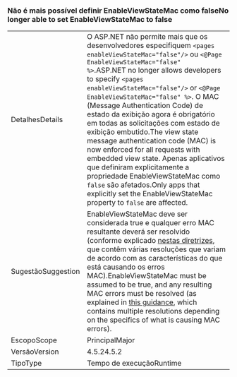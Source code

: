 ### <a name="no-longer-able-to-set-enableviewstatemac-to-false"></a><span data-ttu-id="cc997-101">Não é mais possível definir EnableViewStateMac como false</span><span class="sxs-lookup"><span data-stu-id="cc997-101">No longer able to set EnableViewStateMac to false</span></span>

|   |   |
|---|---|
|<span data-ttu-id="cc997-102">Detalhes</span><span class="sxs-lookup"><span data-stu-id="cc997-102">Details</span></span>|<span data-ttu-id="cc997-103">O ASP.NET não permite mais que os desenvolvedores especifiquem <code>&lt;pages enableViewStateMac=&quot;false&quot;/&gt;</code> ou <code>&lt;@Page EnableViewStateMac=&quot;false&quot; %&gt;</code>.</span><span class="sxs-lookup"><span data-stu-id="cc997-103">ASP.NET no longer allows developers to specify <code>&lt;pages enableViewStateMac=&quot;false&quot;/&gt;</code> or <code>&lt;@Page EnableViewStateMac=&quot;false&quot; %&gt;</code>.</span></span> <span data-ttu-id="cc997-104">O MAC (Message Authentication Code) de estado da exibição agora é obrigatório em todas as solicitações com estado de exibição embutido.</span><span class="sxs-lookup"><span data-stu-id="cc997-104">The view state message authentication code (MAC) is now enforced for all requests with embedded view state.</span></span> <span data-ttu-id="cc997-105">Apenas aplicativos que definiram explicitamente a propriedade EnableViewStateMac como <code>false</code> são afetados.</span><span class="sxs-lookup"><span data-stu-id="cc997-105">Only apps that explicitly set the EnableViewStateMac property to <code>false</code> are affected.</span></span>|
|<span data-ttu-id="cc997-106">Sugestão</span><span class="sxs-lookup"><span data-stu-id="cc997-106">Suggestion</span></span>|<span data-ttu-id="cc997-107">EnableViewStateMac deve ser considerada true e qualquer erro MAC resultante deverá ser resolvido (conforme explicado [nestas diretrizes](https://support.microsoft.com/kb/2915218), que contêm várias resoluções que variam de acordo com as características do que está causando os erros MAC).</span><span class="sxs-lookup"><span data-stu-id="cc997-107">EnableViewStateMac must be assumed to be true, and any resulting MAC errors must be resolved (as explained in [this guidance](https://support.microsoft.com/kb/2915218), which contains multiple resolutions depending on the specifics of what is causing MAC errors).</span></span>|
|<span data-ttu-id="cc997-108">Escopo</span><span class="sxs-lookup"><span data-stu-id="cc997-108">Scope</span></span>|<span data-ttu-id="cc997-109">Principal</span><span class="sxs-lookup"><span data-stu-id="cc997-109">Major</span></span>|
|<span data-ttu-id="cc997-110">Versão</span><span class="sxs-lookup"><span data-stu-id="cc997-110">Version</span></span>|<span data-ttu-id="cc997-111">4.5.2</span><span class="sxs-lookup"><span data-stu-id="cc997-111">4.5.2</span></span>|
|<span data-ttu-id="cc997-112">Tipo</span><span class="sxs-lookup"><span data-stu-id="cc997-112">Type</span></span>|<span data-ttu-id="cc997-113">Tempo de execução</span><span class="sxs-lookup"><span data-stu-id="cc997-113">Runtime</span></span>|

